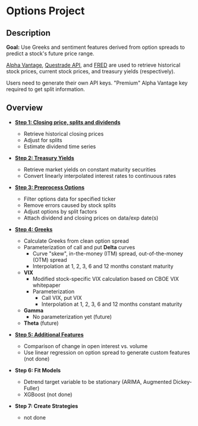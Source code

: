 # Options Project

## Description

**Goal:** Use Greeks and sentiment features derived from option spreads to predict a stock's future price range.

[Alpha Vantage](https://www.alphavantage.co), [Questrade API](https://www.questrade.com/api),
and [FRED](https://fred.stlouisfed.org/categories/115) are used to retrieve historical stock prices, current stock
prices, and treasury yields (respectively).

Users need to generate their own API keys. "Premium" Alpha Vantage key required to get split information.

## Overview

- [**Step 1: Closing price, splits and
  dividends**](https://github.com/jacktan1/Options-Project/blob/master/src/0_adj_close_and_dividends.py)
    - Retrieve historical closing prices
    - Adjust for splits
    - Estimate dividend time series


- [**Step 2: Treasury Yields**](https://github.com/jacktan1/Options-Project/blob/master/src/1_treasury_yields.py)
    - Retrieve market yields on constant maturity securities
    - Convert linearly interpolated interest rates to continuous rates


- [**Step 3: Preprocess Options**](https://github.com/jacktan1/Options-Project/blob/master/src/2_preprocess_options.py)
    - Filter options data for specified ticker
    - Remove errors caused by stock splits
    - Adjust options by split factors
    - Attach dividend and closing prices on data/exp date(s)


- [**Step 4: Greeks**](https://github.com/jacktan1/Options-Project/blob/master/src/3_greeks.py)
    - Calculate Greeks from clean option spread
    - Parameterization of call and put **Delta** curves
      - Curve "skew", in-the-money (ITM) spread, out-of-the-money (OTM) spread
      - Interpolation at 1, 2, 3, 6 and 12 months constant maturity
    - **VIX**
      - Modified stock-specific VIX calculation based on CBOE VIX whitepaper
      - Parameterization
        - Call VIX, put VIX
        - Interpolation at 1, 2, 3, 6 and 12 months constant maturity
    - **Gamma**
      - No parameterization yet (future)
    - **Theta** (future)


- [**Step 5: Additional Features**](https://github.com/jacktan1/Options-Project/blob/master/src/EDA_1.ipynb)
    - Comparison of change in open interest vs. volume
    - Use linear regression on option spread to generate custom features (not done)


- **Step 6: Fit Models**
    - Detrend target variable to be stationary (ARIMA, Augmented Dickey-Fuller)
    - XGBoost (not done)


- **Step 7: Create Strategies**
    - not done

